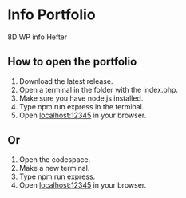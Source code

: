 # Info Portfolio
8D WP info Hefter

## How to open the portfolio
1. Download the latest release.
2. Open a terminal in the folder with the index.php.
3. Make sure you have node.js installed.
4. Type npm run express in the terminal.
5. Open [localhost:12345](http://localhost:12345) in your browser.

## Or
1. Open the codespace.
2. Make a new terminal.
3. Type npm run express.
5. Open [localhost:12345](http://localhost:12345) in your browser.
